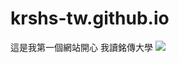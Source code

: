 # krshs-tw.github.io
這是我第一個網站開心
我讀銘傳大學
![](https://www.bbc.com/portuguese/noticias/2015/09/150926_selfie_macaco_polemica_lgb)
